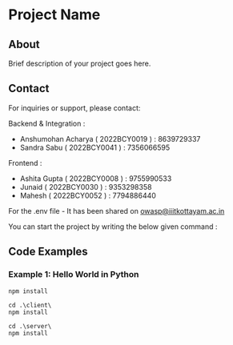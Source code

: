 # Project Name

## About

Brief description of your project goes here.

## Contact

For inquiries or support, please contact:

Backend & Integration : 
- Anshumohan Acharya ( 2022BCY0019 ) : 8639729337
- Sandra Sabu ( 2022BCY0041 ) : 7356066595

Frontend : 
- Ashita Gupta ( 2022BCY0008 ) : 9755990533 
- Junaid ( 2022BCY0030 ) : 9353298358
- Mahesh ( 2022BCY0052 ) : 7794886440


For the .env file - 
It has been shared on owasp@iiitkottayam.ac.in

You can start the project by writing the below given command : 
## Code Examples

### Example 1: Hello World in Python
```
npm install

cd .\client\
npm install

cd .\server\
npm install
```
